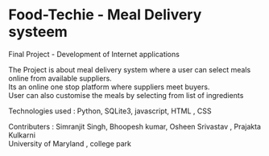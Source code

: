 Food-Techie - Meal Delivery systeem	
===========

           
Final Project - Development of Internet applications                             

       
The Project is about meal delivery system where a user can select meals online from available suppliers.               
Its an online one stop platform where suppliers meet buyers.                      
User can also customise the meals by selecting from list of ingredients            

Technologies used : Python, SQLite3, javascript, HTML , CSS



Contributers : Simranjit Singh, Bhoopesh kumar, Osheen Srivastav , Prajakta Kulkarni               
University of Maryland , college park                     